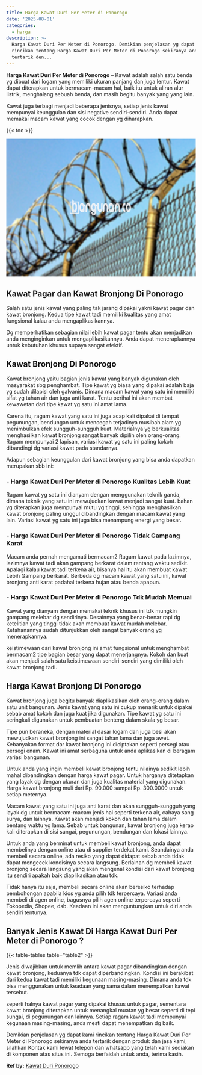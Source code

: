```yaml
---
title: Harga Kawat Duri Per Meter di Ponorogo
date: '2025-08-01'
categories:
  - harga
description: >-
  Harga Kawat Duri Per Meter di Ponorogo. Demikian penjelasan yg dapat kami
  rincikan tentang Harga Kawat Duri Per Meter di Ponorogo sekiranya anda
  tertarik den...
---
```


**Harga Kawat Duri Per Meter di Ponorogo** – Kawat adalah salah satu benda yg dibuat dari logam yang memiliki ukuran panjang dan juga lentur. Kawat dapat diterapkan untuk bermacam-macam hal, baik itu untuk aliran alur listrik, menghalang sebuah benda, dan masih begitu banyak yang yang lain.

Kawat juga terbagi menjadi beberapa jenisnya, setiap jenis kawat mempunyai keunggulan dan sisi negative sendiri-sendiri. Anda dapat memakai macam kawat yang cocok dengan yg diharapkan.

{{< toc >}}

![Harga Kawat Duri Per Meter di Ponorogo](/images/jual-kawat-murah09.png)

## Kawat Pagar dan Kawat Bronjong Di Ponorogo

Salah satu jenis kawat yang paling tak jarang dipakai yakni kawat pagar dan kawat bronjong. Kedua tipe kawat tadi memiliki kualitas yang amat fungsional kalau anda mengaplikasikannya.

Dg memperhatikan sebagian nilai lebih kawat pagar tentu akan menjadikan anda menginginkan untuk mengaplikasikannya. Anda dapat menerapkannya untuk kebutuhan khusus supaya sangat efektif.

## Kawat Bronjong Di Ponorogo

Kawat bronjong yaitu bagian jenis kawat yang banyak digunakan oleh masyarakat sbg penghambat. Tipe kawat yg biasa yang dipakai adalah baja yg sudah dilapisi oleh galvanis. Dimana macam kawat yang satu ini memiliki sifat yg tahan air dan juga anti karat. Tentu perihal ini akan membat kewawetan dari tipe kawat yg satu ini amat lama.

Karena itu, ragam kawat yang satu ini juga acap kali dipakai di tempat pegunungan, bendungan untuk mencegah terjadinya musibah alam yg menimbulkan efek sungguh-sungguh kuat. Materialnya yg berkualitas menghasilkan kawat bronjong sangat banyak dipilih oleh orang-orang. Ragam mempunyai 2 lapisan, variasi kawat yg satu ini paling kokoh dibandingi dg variasi kawat pada standarnya.

Adapun sebagian keunggulan dari kawat bronjong yang bisa anda dapatkan merupakan sbb ini:

### \- Harga Kawat Duri Per Meter di Ponorogo Kualitas Lebih Kuat

Ragam kawat yg satu ini dianyam dengan menggunakan teknik ganda, dimana teknik yang satu ini mewujudkan kawat menjadi sangat kuat. bahan yg diterapkan juga mempunyai mutu yg tinggi, sehingga menghasilkan kawat bronjong paling unggul dibandingkan dengan macam kawat yang lain. Variasi kawat yg satu ini juga bisa menampung energi yang besar.

### \- Harga Kawat Duri Per Meter di Ponorogo Tidak Gampang Karat

Macam anda pernah mengamati bermacam2 Ragam kawat pada lazimnya, lazimnya kawat tadi akan gampang berkarat dalam rentang waktu sedikit. Apalagi kalau kawat tadi terkena air, bisanya hal itu akan membuat kawat Lebih Gampang berkarat. Berbeda dg macam kawat yang satu ini, kawat bronjong anti karat padahal terkena hujan atau benda apapun.

### \- Harga Kawat Duri Per Meter di Ponorogo Tdk Mudah Memuai

Kawat yang dianyam dengan memakai teknik khusus ini tdk mungkin gampang melebar dg sendirinya. Desainnya yang benar-benar rapi dg ketelitian yang tinggi tidak akan membuat kawat mudah melebar. Ketahanannya sudah ditunjukkan oleh sangat banyak orang yg menerapkannya.

keistimewaan dari kawat bronjong ini amat fungsional untuk menghambat bermacam2 tipe bagian besar yang dapat menerjangnya. Kokoh dan kuat akan menjadi salah satu keistimewaan sendiri-sendiri yang dimiliki oleh kawat bronjong tadi.

## Harga Kawat Bronjong Di Ponorogo

Kawat bronjong juga begitu banyak diaplikasikan oleh orang-orang dalam satu unit bangunan. Jenis kawat yang satu ini cukup menarik untuk dipakai sebab amat kokoh dan juga kuat jika digunakan. Tipe kawat yg satu ini seringkali digunakan untuk pembuatan benteng dalam skala yg besar.

Tipe pun beraneka, dengan material dasar logam dan juga besi akan mewujudkan kawat bronjong ini sangat tahan lama dan juga awet. Kebanyakan format dar kawat bronjong ini diciptakan seperti persegi atau persegi enam. Kawat ini amat serbaguna untuk anda aplikasikan di beragam variasi bangunan.

Untuk anda yang ingin membeli kawat bronjong tentu nilainya sedikit lebih mahal dibandingkan dengan harga kawat pagar. Untuk harganya ditetapkan yang layak dg dengan ukuran dan juga kualitas material yang digunakan. Harga kawat bronjong muli dari Rp. 90.000 sampai Rp. 300.0000 untuk setiap meternya.

Macam kawat yang satu ini juga anti karat dan akan sungguh-sungguh yang layak dg untuk bermacam-macam jenis hal seperti terkena air, cahaya sang surya, dan lainnya. Kawat akan menjadi kokoh dan tahan lama dalam bentang waktu yg lama. Sebab untuk bangunan, kawat bronjong juga kerap kali diterapkan di sisi sungai, pegunungan, bendungan dan lokasi lainnya.

Untuk anda yang berminat untuk membeli kawat bronjong, anda dapat membelinya dengan online atau di supplier terdekat kami. Seandainya anda membeli secara online, ada resiko yang dapat didapat sebab anda tidak dapat mengecek kondisinya secara langsung. Berlainan dg membeli kawat bronjong secara langsung yang akan mengenal kondisi dari kawat bronjong itu sendiri apakah baik diaplikasikan atau tdk.

Tidak hanya itu saja, membeli secara online akan beresiko terhadap pembohongan apabila kios yg anda pilih tdk terpercaya. Variasi anda membeli di agen online, bagusnya pilih agen online terpercaya seperti Tokopedia, Shopee, dsb. Keadaan ini akan menguntungkan untuk diri anda sendiri tentunya.

## Banyak Jenis Kawat Di Harga Kawat Duri Per Meter di Ponorogo ?

{{< table-tables table="table2" >}}

Jenis diwajibkan untuk memlih antara kawat pagar dibandingkan dengan kawat bronjong, keduanya tdk dapat diperbandingkan. Kondisi ini berakibat dari kedua kawat tadi memiliki kegunaan masing-masing. Dimana anda tdk bisa menggunakan untuk keadaan yang sama dalam menempatkan kawat tersebut.

seperti halnya kawat pagar yang dipakai khusus untuk pagar, sementara kawat bronjong diterapkan untuk menangkal muatan yg besar seperti di tepi sungai, di pegunungan dan lainnya. Setiap ragam kawat tadi mempunyai kegunaan masing-masing, anda mesti dapat menempatkan dg baik.

Demikian penjelasan yg dapat kami rincikan tentang Harga Kawat Duri Per Meter di Ponorogo sekiranya anda tertarik dengan produk dan jasa kami, silahkan Kontak kami lewat telepon dan whatsapp yang telah kami sediakan di komponen atas situs ini. Semoga berfaidah untuk anda, terima kasih.

**Ref by:** [Kawat Duri Ponorogo](https://id.wikipedia.org/wiki/Kawat)
